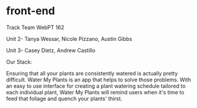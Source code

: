 # front-end

Track Team WebPT 162 

Unit 2- Tanya Wessar, Nicole Pizzano, Austin Gibbs

Unit 3- Casey Dietz, Andrew Castillo


Our Stack: 

Ensuring that all your plants are consistently watered is actually pretty difficult. Water My Plants is an app that helps to solve those problems. 
With an easy to use interface for creating a plant watering schedule tailored to each individual plant, Water My Plants will remind users when it's time to feed that foliage and quench your plants' thirst.
